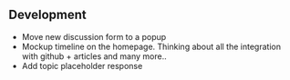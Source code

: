 Development
------------

- Move new discussion form to a popup
- Mockup timeline on the homepage. Thinking about all the integration with github + articles and many more..
- Add topic placeholder response
